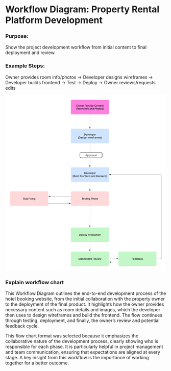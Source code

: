 # Workflow Diagram: Property Rental Platform Development

### Purpose: 
Show the project development workflow from initial content to final deployment and review.

### Example Steps:

Owner provides room info/photos → Developer designs wireframes → Developer builds frontend → Test → Deploy → Owner reviews/requests edits

<img src="./charts/workflow.png" alt="Work Flow Chart"/>

### Explain workflow chart

This Workflow Diagram outlines the end-to-end development process of the hotel booking website, from the initial collaboration with the property owner to the deployment of the final product. It highlights how the owner provides necessary content such as room details and images, which the developer then uses to design wireframes and build the frontend. The flow continues through testing, deployment, and finally, the owner’s review and potential feedback cycle.

This flow chart format was selected because it emphasizes the collaborative nature of the development process, clearly showing who is responsible for each phase. It is particularly helpful in project management and team communication, ensuring that expectations are aligned at every stage. A key insight from this workflow is the importance of working together for a better outcome. 